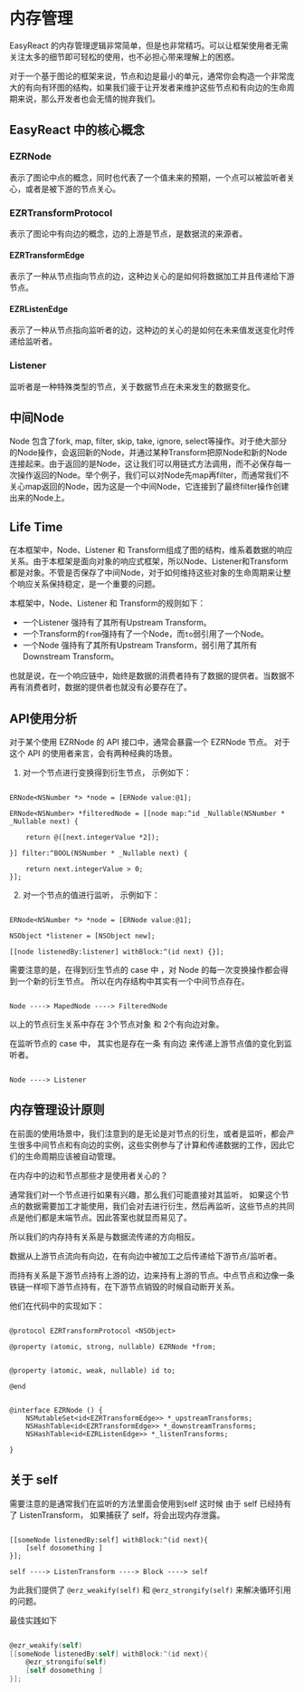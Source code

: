 # 内存管理

EasyReact 的内存管理逻辑非常简单，但是也非常精巧。可以让框架使用者无需关注太多的细节即可轻松的使用，也不必担心带来理解上的困惑。

对于一个基于图论的框架来说，节点和边是最小的单元，通常你会构造一个非常庞大的有向有环图的结构，如果我们疲于让开发者来维护这些节点和有向边的生命周期来说，那么开发者也会无情的抛弃我们。

## EasyReact 中的核心概念

### EZRNode

表示了图论中点的概念，同时也代表了一个值未来的预期，一个点可以被监听者关心，或者是被下游的节点关心。

### EZRTransformProtocol

表示了图论中有向边的概念，边的上游是节点，是数据流的来源者。

#### EZRTransformEdge

表示了一种从节点指向节点的边，这种边关心的是如何将数据加工并且传递给下游节点。

#### EZRListenEdge

表示了一种从节点指向监听者的边，这种边的关心的是如何在未来值发送变化时传递给监听者。

### Listener

监听者是一种特殊类型的节点，关于数据节点在未来发生的数据变化。

## 中间Node

Node 包含了fork, map, filter, skip, take, ignore, select等操作。对于绝大部分的Node操作，会返回新的Node，并通过某种Transform把原Node和新的Node连接起来。由于返回的是Node，这让我们可以用链式方法调用，而不必保存每一次操作返回的Node。举个例子，我们可以对Node先map再filter，而通常我们不关心map返回的Node，因为这是一个中间Node，它连接到了最终filter操作创建出来的Node上。

## Life Time

在本框架中，Node、Listener 和 Transform组成了图的结构，维系着数据的响应关系。由于本框架是面向对象的响应式框架，所以Node、Listener和Transform都是对象。不管是否保存了中间Node，对于如何维持这些对象的生命周期来让整个响应关系保持稳定，是一个重要的问题。

本框架中，Node、Listener 和 Transform的规则如下：

- 一个Listener 强持有了其所有Upstream Transform。
- 一个Transform的`from`强持有了一个Node，而`to`弱引用了一个Node。
- 一个Node 强持有了其所有Upstream Transform，弱引用了其所有Downstream Transform。

也就是说，在一个响应链中，始终是数据的消费者持有了数据的提供者。当数据不再有消费者时，数据的提供者也就没有必要存在了。

## API使用分析

对于某个使用 EZRNode 的 API 接口中，通常会暴露一个 EZRNode 节点。
对于这个 API 的使用者来言，会有两种经典的场景。 

1. 对一个节点进行变换得到衍生节点， 示例如下：

```ObjC

ERNode<NSNumber *> *node = [ERNode value:@1];

ERNode<NSNumber> *filteredNode = [[node map:^id _Nullable(NSNumber * _Nullable next) {

    return @([next.integerValue *2]);

}] filter:^BOOL(NSNumber * _Nullable next) {

    return next.integerValue > 0;
}];
```

2. 对一个节点的值进行监听， 示例如下：

```ObjC

ERNode<NSNumber *> *node = [ERNode value:@1];

NSObject *listener = [NSObject new];

[[node listenedBy:listener] withBlock:^(id next) {}];
```

需要注意的是，在得到衍生节点的 case 中 ，对 Node 的每一次变换操作都会得到一个新的衍生节点。 所以在内存结构中其实有一个中间节点存在。

```

Node ----> MapedNode ----> FilteredNode
```

以上的节点衍生关系中存在 3个节点对象 和 2个有向边对象。

在监听节点的 case 中， 其实也是存在一条 有向边 来传递上游节点值的变化到监听者。

```

Node ----> Listener
```

## 内存管理设计原则

在前面的使用场景中，我们注意到的是无论是对节点的衍生，或者是监听，都会产生很多中间节点和有向边的实例，这些实例参与了计算和传递数据的工作，因此它们的生命周期应该被自动管理。

在内存中的边和节点那些才是使用者关心的？

通常我们对一个节点进行如果有兴趣，那么我们可能直接对其监听， 如果这个节点的数据需要加工才能使用，我们会对去进行衍生，然后再监听，这些节点的共同点是他们都是末端节点。因此答案也就显而易见了。

所以我们的内存持有关系是与数据流传递的方向相反。

数据从上游节点流向有向边，在有向边中被加工之后传递给下游节点/监听者。

而持有关系是下游节点持有上游的边，边来持有上游的节点。中点节点和边像一条铁链一样呗下游节点持有，在下游节点销毁的时候自动断开关系。

他们在代码中的实现如下：

```ObjC

@protocol EZRTransformProtocol <NSObject>

@property (atomic, strong, nullable) EZRNode *from;


@property (atomic, weak, nullable) id to;

@end


@interface EZRNode () {
    NSMutableSet<id<EZRTransformEdge>> *_upstreamTransforms;
    NSHashTable<id<EZRTransformEdge>> *_downstreamTransforms;
    NSHashTable<id<EZRListenEdge>> *_listenTransforms;

}
```

## 关于 self

需要注意的是通常我们在监听的方法里面会使用到self 这时候 由于 self 已经持有了 ListenTransform， 如果捕获了 self，将会出现内存泄露。

```ObjC

[[someNode listenedBy:self] withBlock:^(id next){
    [self dosomething ]
}];

self ----> ListenTransform ----> Block ----> self
```

为此我们提供了 `@erz_weakify(self)` 和  `@erz_strongify(self)` 来解决循环引用的问题。

最佳实践如下

```objectivec

@ezr_weakify(self)
[[someNode listenedBy:self] withBlock:^(id next){
    @ezr_strongifu(self)
    [self dosomething ]
}];
```
